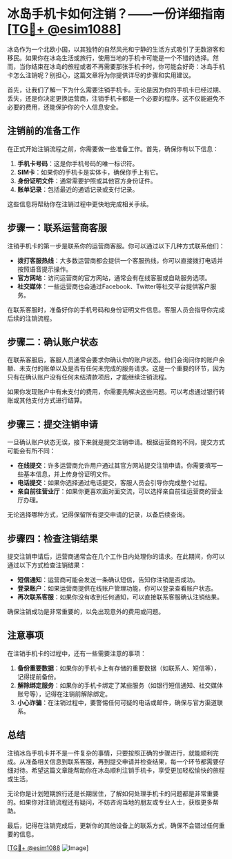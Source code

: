 # 冰岛手机卡如何注销？——一份详细指南[[TG💪+ @esim1088](https://t.me/s/esim1088)]

冰岛作为一个北欧小国，以其独特的自然风光和宁静的生活方式吸引了无数游客和移民。如果你在冰岛生活或旅行，使用当地的手机卡可能是一个不错的选择。然而，当你结束在冰岛的旅程或者不再需要那张手机卡时，你可能会好奇：冰岛手机卡怎么注销呢？别担心，这篇文章将为你提供详尽的步骤和实用建议。

首先，让我们了解一下为什么需要注销手机卡。无论是因为你的手机卡已经过期、丢失，还是你决定更换运营商，注销手机卡都是一个必要的程序。这不仅能避免不必要的费用，还能保护你的个人信息安全。

## 注销前的准备工作

在正式开始注销流程之前，你需要做一些准备工作。首先，确保你有以下信息：

1. **手机卡号码**：这是你手机号码的唯一标识符。
2. **SIM卡**：如果你的手机卡是实体卡，确保你手上有它。
3. **身份证明文件**：通常需要护照或其他官方身份证件。
4. **账单记录**：包括最近的通话记录或支付记录。

这些信息将帮助你在注销过程中更快地完成相关手续。

## 步骤一：联系运营商客服

注销手机卡的第一步是联系你的运营商客服。你可以通过以下几种方式联系他们：

- **拨打客服热线**：大多数运营商都会提供一个客服热线，你可以直接拨打电话并按照语音提示操作。
- **官方网站**：访问运营商的官方网站，通常会有在线客服或自助服务选项。
- **社交媒体**：一些运营商也会通过Facebook、Twitter等社交平台提供客户服务。

在联系客服时，准备好你的手机号码和身份证明文件信息。客服人员会指导你完成后续的注销流程。

## 步骤二：确认账户状态

在联系客服后，客服人员通常会要求你确认你的账户状态。他们会询问你的账户余额、未支付的账单以及是否有任何未完成的服务请求。这是一个重要的环节，因为只有在确认账户没有任何未结清款项后，才能继续注销流程。

如果你发现账户中有未支付的费用，你需要先解决这些问题。可以考虑通过银行转账或其他支付方式进行结算。

## 步骤三：提交注销申请

一旦确认账户状态无误，接下来就是提交注销申请。根据运营商的不同，提交方式可能会有所不同：

- **在线提交**：许多运营商允许用户通过其官方网站提交注销申请。你需要填写一些基本信息，并上传身份证明文件。
- **电话提交**：如果你选择通过电话提交，客服人员会引导你完成整个过程。
- **亲自前往营业厅**：如果你更喜欢面对面交流，可以选择亲自前往运营商的营业厅办理。

无论选择哪种方式，记得保留所有提交申请的记录，以备后续查询。

## 步骤四：检查注销结果

提交注销申请后，运营商通常会在几个工作日内处理你的请求。在此期间，你可以通过以下方式检查注销结果：

- **短信通知**：运营商可能会发送一条确认短信，告知你注销是否成功。
- **登录账户**：如果运营商提供在线账户管理功能，你可以登录查看账户状态。
- **再次联系客服**：如果你没有收到任何通知，可以直接联系客服确认注销结果。

确保注销成功是非常重要的，以免出现意外的费用或问题。

## 注意事项

在注销手机卡的过程中，还有一些需要注意的事项：

1. **备份重要数据**：如果你的手机卡上有存储的重要数据（如联系人、短信等），记得提前备份。
2. **解除绑定服务**：如果你的手机卡绑定了某些服务（如银行短信通知、社交媒体账号等），记得在注销前解除绑定。
3. **小心诈骗**：在注销过程中，要警惕任何可疑的电话或邮件，确保与官方渠道联系。

## 总结

注销冰岛手机卡并不是一件复杂的事情，只要按照正确的步骤进行，就能顺利完成。从准备相关信息到联系客服，再到提交申请并检查结果，每一个环节都需要仔细对待。希望这篇文章能帮助你在冰岛顺利注销手机卡，享受更加轻松愉快的旅程或生活。

无论你是计划短期旅行还是长期居住，了解如何处理手机卡的问题都是非常重要的。如果你对注销流程还有疑问，不妨咨询当地的朋友或专业人士，获取更多帮助。

最后，记得在注销完成后，更新你的其他设备上的联系方式，确保不会错过任何重要的信息。

[[TG💪+ @esim1088](https://t.me/s/esim1088) ![Image](https://i.postimg.cc/4NQfJmqS/Snipaste-2025-05-13-00-14-12.png)]
